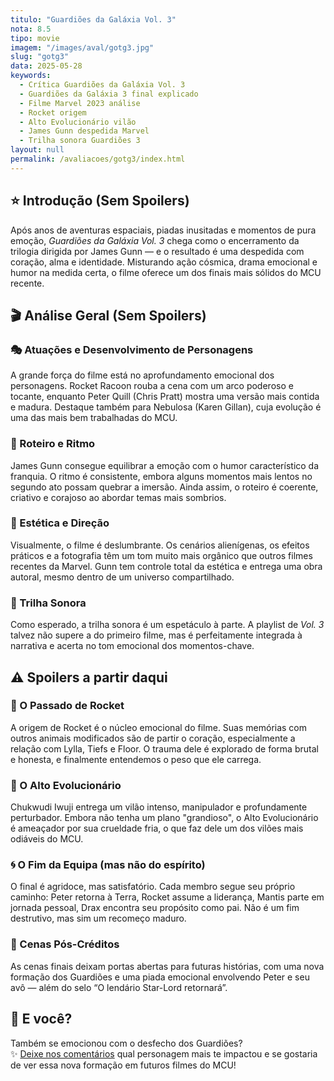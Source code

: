 ```yaml
---
titulo: "Guardiões da Galáxia Vol. 3"
nota: 8.5
tipo: movie
imagem: "/images/aval/gotg3.jpg"
slug: "gotg3"
data: 2025-05-28
keywords:
  - Crítica Guardiões da Galáxia Vol. 3
  - Guardiões da Galáxia 3 final explicado
  - Filme Marvel 2023 análise
  - Rocket origem
  - Alto Evolucionário vilão
  - James Gunn despedida Marvel
  - Trilha sonora Guardiões 3
layout: null
permalink: /avaliacoes/gotg3/index.html    
---
```


## ⭐ Introdução (Sem Spoilers)

Após anos de aventuras espaciais, piadas inusitadas e momentos de pura emoção, *Guardiões da Galáxia Vol. 3* chega como o encerramento da trilogia dirigida por James Gunn — e o resultado é uma despedida com coração, alma e identidade. Misturando ação cósmica, drama emocional e humor na medida certa, o filme oferece um dos finais mais sólidos do MCU recente.

## 🎬 Análise Geral (Sem Spoilers)

### 🎭 Atuações e Desenvolvimento de Personagens

A grande força do filme está no aprofundamento emocional dos personagens. Rocket Racoon rouba a cena com um arco poderoso e tocante, enquanto Peter Quill (Chris Pratt) mostra uma versão mais contida e madura. Destaque também para Nebulosa (Karen Gillan), cuja evolução é uma das mais bem trabalhadas do MCU.

### 🧪 Roteiro e Ritmo

James Gunn consegue equilibrar a emoção com o humor característico da franquia. O ritmo é consistente, embora alguns momentos mais lentos no segundo ato possam quebrar a imersão. Ainda assim, o roteiro é coerente, criativo e corajoso ao abordar temas mais sombrios.

### 🎨 Estética e Direção

Visualmente, o filme é deslumbrante. Os cenários alienígenas, os efeitos práticos e a fotografia têm um tom muito mais orgânico que outros filmes recentes da Marvel. Gunn tem controle total da estética e entrega uma obra autoral, mesmo dentro de um universo compartilhado.

### 🎵 Trilha Sonora

Como esperado, a trilha sonora é um espetáculo à parte. A playlist de *Vol. 3* talvez não supere a do primeiro filme, mas é perfeitamente integrada à narrativa e acerta no tom emocional dos momentos-chave.

## ⚠️ Spoilers a partir daqui

### 🧬 O Passado de Rocket

A origem de Rocket é o núcleo emocional do filme. Suas memórias com outros animais modificados são de partir o coração, especialmente a relação com Lylla, Tiefs e Floor. O trauma dele é explorado de forma brutal e honesta, e finalmente entendemos o peso que ele carrega.

### 🧪 O Alto Evolucionário

Chukwudi Iwuji entrega um vilão intenso, manipulador e profundamente perturbador. Embora não tenha um plano "grandioso", o Alto Evolucionário é ameaçador por sua crueldade fria, o que faz dele um dos vilões mais odiáveis do MCU.

### 🌀 O Fim da Equipa (mas não do espírito)

O final é agridoce, mas satisfatório. Cada membro segue seu próprio caminho: Peter retorna à Terra, Rocket assume a liderança, Mantis parte em jornada pessoal, Drax encontra seu propósito como pai. Não é um fim destrutivo, mas sim um recomeço maduro.

### 🥚 Cenas Pós-Créditos

As cenas finais deixam portas abertas para futuras histórias, com uma nova formação dos Guardiões e uma piada emocional envolvendo Peter e seu avô — além do selo “O lendário Star-Lord retornará”.

## 📢 E você?

Também se emocionou com o desfecho dos Guardiões?  
✨ [Deixe nos comentários](../../contacto.html) qual personagem mais te impactou e se gostaria de ver essa nova formação em futuros filmes do MCU!
